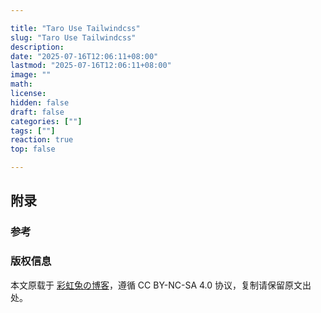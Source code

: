 ```yaml
---

title: "Taro Use Tailwindcss"
slug: "Taro Use Tailwindcss"
description: 
date: "2025-07-16T12:06:11+08:00"
lastmod: "2025-07-16T12:06:11+08:00"
image: ""
math: 
license: 
hidden: false
draft: false 
categories: [""]
tags: [""]
reaction: true
top: false

---
```


## 附录

### 参考

### 版权信息

本文原载于 [彩虹兔の博客](https://cai-hong-tu-blog.pages.dev/)，遵循 CC BY-NC-SA 4.0 协议，复制请保留原文出处。
